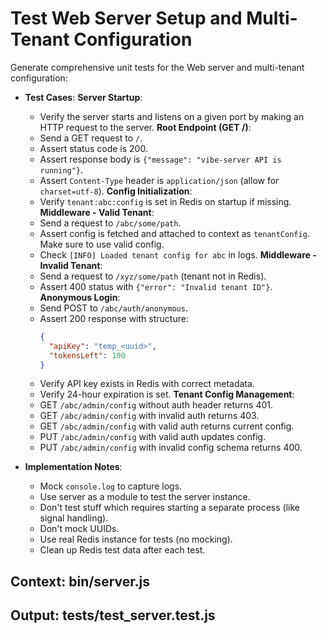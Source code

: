# Test Web Server Setup and Multi-Tenant Configuration

Generate comprehensive unit tests for the Web server and multi-tenant configuration:

- **Test Cases**:
  **Server Startup**:
     - Verify the server starts and listens on a given port by making an HTTP request to the server.
  **Root Endpoint (GET /)**:
     - Send a GET request to `/`.
     - Assert status code is 200.
     - Assert response body is `{"message": "vibe-server API is running"}`.
     - Assert `Content-Type` header is `application/json` (allow for `charset=utf-8`).
  **Config Initialization**:
     - Verify `tenant:abc:config` is set in Redis on startup if missing.
  **Middleware - Valid Tenant**:
     - Send a request to `/abc/some/path`.
     - Assert config is fetched and attached to context as `tenantConfig`. Make sure to use valid config.
     - Check `[INFO] Loaded tenant config for abc` in logs.
  **Middleware - Invalid Tenant**:
     - Send a request to `/xyz/some/path` (tenant not in Redis).
     - Assert 400 status with `{"error": "Invalid tenant ID"}`.
  **Anonymous Login**:
     - Send POST to `/abc/auth/anonymous`.
     - Assert 200 response with structure:
       ```json
       {
         "apiKey": "temp_<uuid>",
         "tokensLeft": 100
       }
       ```
     - Verify API key exists in Redis with correct metadata.
     - Verify 24-hour expiration is set.
  **Tenant Config Management**:
     - GET `/abc/admin/config` without auth header returns 401.
     - GET `/abc/admin/config` with invalid auth returns 403.
     - GET `/abc/admin/config` with valid auth returns current config.
     - PUT `/abc/admin/config` with valid auth updates config.
     - PUT `/abc/admin/config` with invalid config schema returns 400.

- **Implementation Notes**:
  - Mock `console.log` to capture logs.
  - Use server as a module to test the server instance.
  - Don't test stuff which requires starting a separate process (like signal handling).
  - Don't mock UUIDs.
  - Use real Redis instance for tests (no mocking).
  - Clean up Redis test data after each test.

## Context: bin/server.js
## Output: tests/test_server.test.js